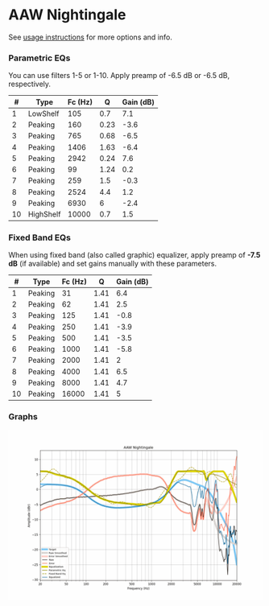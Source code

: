 # AAW Nightingale
See [usage instructions](https://github.com/jaakkopasanen/AutoEq#usage) for more options and info.

### Parametric EQs
You can use filters 1-5 or 1-10. Apply preamp of -6.5 dB or -6.5 dB, respectively.

|   # | Type      |   Fc (Hz) |    Q |   Gain (dB) |
|-----|-----------|-----------|------|-------------|
|   1 | LowShelf  |       105 | 0.7  |         7.1 |
|   2 | Peaking   |       160 | 0.23 |        -3.6 |
|   3 | Peaking   |       765 | 0.68 |        -6.5 |
|   4 | Peaking   |      1406 | 1.63 |        -6.4 |
|   5 | Peaking   |      2942 | 0.24 |         7.6 |
|   6 | Peaking   |        99 | 1.24 |         0.2 |
|   7 | Peaking   |       259 | 1.5  |        -0.3 |
|   8 | Peaking   |      2524 | 4.4  |         1.2 |
|   9 | Peaking   |      6930 | 6    |        -2.4 |
|  10 | HighShelf |     10000 | 0.7  |         1.5 |

### Fixed Band EQs
When using fixed band (also called graphic) equalizer, apply preamp of **-7.5 dB** (if available) and set gains manually with these parameters.

|   # | Type    |   Fc (Hz) |    Q |   Gain (dB) |
|-----|---------|-----------|------|-------------|
|   1 | Peaking |        31 | 1.41 |         6.4 |
|   2 | Peaking |        62 | 1.41 |         2.5 |
|   3 | Peaking |       125 | 1.41 |        -0.8 |
|   4 | Peaking |       250 | 1.41 |        -3.9 |
|   5 | Peaking |       500 | 1.41 |        -3.5 |
|   6 | Peaking |      1000 | 1.41 |        -5.8 |
|   7 | Peaking |      2000 | 1.41 |         2   |
|   8 | Peaking |      4000 | 1.41 |         6.5 |
|   9 | Peaking |      8000 | 1.41 |         4.7 |
|  10 | Peaking |     16000 | 1.41 |         5   |

### Graphs
![](./AAW%20Nightingale.png)
